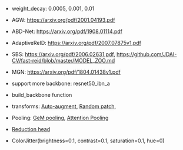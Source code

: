 - weight_decay: 0.0005, 0.001, 0.01
- AGW: https://arxiv.org/pdf/2001.04193.pdf
- ABD-Net: https://arxiv.org/pdf/1908.01114.pdf
- AdaptiveReID: https://arxiv.org/pdf/2007.07875v1.pdf
- SBS: https://arxiv.org/pdf/2006.02631.pdf, https://github.com/JDAI-CV/fast-reid/blob/master/MODEL_ZOO.md
- MGN: https://arxiv.org/pdf/1804.01438v1.pdf
- support more backbone: resnet50_ibn_a
- build_backbone function

- transforms: [Auto-augment](https://github.com/JDAI-CV/fast-reid/blob/ee634df2900996233473cb95a80029bd456cce97/fastreid/data/transforms/autoaugment.py#L495),  [Random patch](https://github.com/JDAI-CV/fast-reid/blob/ee634df290/fastreid/data/transforms/transforms.py),

- Pooling: [GeM pooling](https://github.com/JDAI-CV/fast-reid/blob/46228ce946/fastreid/layers/gem_pool.py), [Attention Pooling](https://github.com/JDAI-CV/fast-reid/blob/46228ce946/fastreid/layers/attention.py)

- [Reduction head](https://github.com/JDAI-CV/fast-reid/blob/46228ce946/fastreid/modeling/heads/reduction_head.py)

- ColorJitter(brightness=0.1, contrast=0.1, saturation=0.1, hue=0)